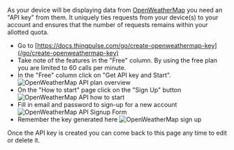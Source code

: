 As your device will be displaying data from [OpenWeatherMap](https://en.wikipedia.org/wiki/OpenWeatherMap)
you need an "API key" from them. It uniquely ties requests from your device(s) to your account and ensures that the number of requests remains within your allotted quota.

- Go to [https://docs.thingpulse.com/go/create-openweathermap-key](/go/create-openweathermap-key)
- Take note of the features in the "Free" column. By using the free plan you are limited to 60 calls per minute.
- In the "Free" column click on "Get API key and Start".
![OpenWeatherMap API plan overview](/img/how-tos/OpenWeatherMapPricePlans.png)
- On the "How to start" page click on the "Sign Up" button
![OpenWeatherMap API how to start](/img/how-tos/OpenWeatherMapHowToStart.png)
- Fill in email and password to sign-up for a new account
![OpenWeatherMap API Signup Form](/img/how-tos/OpenWeatherMapSignUpForm.png)
- Remember the key generated here
![OpenWeatherMap sign up](/img/how-tos/OpenWeatherMapKey.png)

Once the API key is created you can come back to this page any time to edit or delete it.
